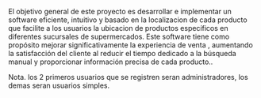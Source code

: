 El objetivo general de este proyecto es desarrollar e implementar un software eficiente, intuitivo y basado en la localizacion  de cada producto que facilite
a los usuarios la ubicacion de productos específicos en diferentes sucursales  de supermercados. Este software 
tiene como propósito mejorar significativamente la experiencia de venta , aumentando la satisfacción del cliente al reducir el tiempo
 dedicado a la búsqueda manual y proporcionar información precisa de cada producto..

 Nota. los 2 primeros usuarios que se registren seran administradores, los demas seran usuarios simples. 